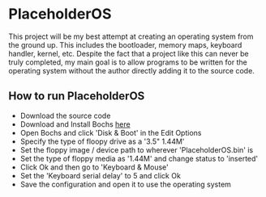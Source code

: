 # PlaceholderOS
This project will be my best attempt at creating an operating system from the ground up. This 
includes the bootloader, memory maps, keyboard handler, kernel, etc. Despite the fact that 
a project like this can never be truly completed, my main goal is to allow programs to be
written for the operating system without the author directly adding it to the source code.


## How to run PlaceholderOS

- Download the source code
- Download and Install Bochs [here](https://sourceforge.net/projects/bochs/)
- Open Bochs and click 'Disk & Boot' in the Edit Options
- Specify the type of floopy drive as a '3.5" 1.44M'
- Set the floppy image / device path to wherever 'PlaceholderOS.bin' is
- Set the type of floppy media as '1.44M' and change status to 'inserted'
- Click Ok and then go to 'Keyboard & Mouse'
- Set the 'Keyboard serial delay' to 5 and click Ok
- Save the configuration and open it to use the operating system